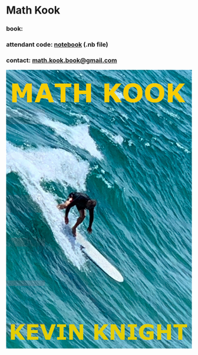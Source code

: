 
# Math Kook

### book: 
### attendant code: <a href="math-kook.nb">notebook</a> (.nb file)
### contact:  math.kook.book@gmail.com

<IMG ALIGN=CENTER SRC="try1.jpg"> 


 
